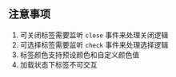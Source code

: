 ## 注意事项

1. 可关闭标签需要监听 `close` 事件来处理关闭逻辑
2. 可选择标签需要监听 `check` 事件来处理选择逻辑
3. 标签颜色支持预设颜色和自定义颜色值
4. 加载状态下标签不可交互
